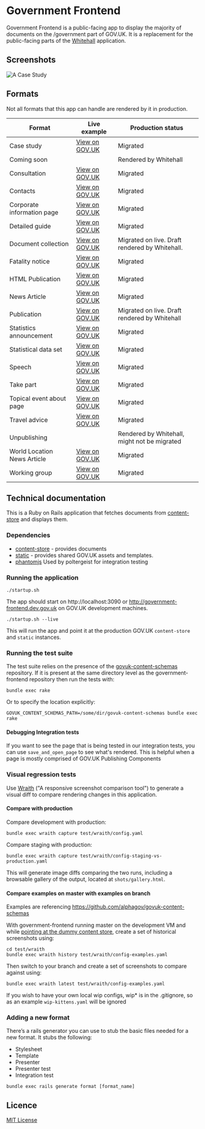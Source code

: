 # Government Frontend

Government Frontend is a public-facing app to display the majority of documents
on the /government part of GOV.UK. It is a replacement for the public-facing
parts of the [Whitehall](https://github.com/alphagov/whitehall) application.

## Screenshots

![A  Case Study](https://raw.githubusercontent.com/alphagov/government-frontend/master/docs/assets/case-study-screenshot.png)

## Formats

Not all formats that this app can handle are rendered by it in production.

| Format | Live example | Production status |
|---|---|---|
| Case study | [View on GOV.UK](https://www.gov.uk/government/case-studies/2013-elections-in-swaziland) | Migrated |
| Coming soon | | Rendered by Whitehall |
| Consultation | [View on GOV.UK](https://www.gov.uk/government/consultations/soft-drinks-industry-levy) | Migrated |
| Contacts | [View on GOV.UK](https://www.gov.uk/government/organisations/hm-revenue-customs/contact/alcohol-duties-national-registration-unit) | Migrated |
| Corporate information page | [View on GOV.UK](https://www.gov.uk/government/organisations/government-digital-service/about) | Migrated |
| Detailed guide | [View on GOV.UK](https://www.gov.uk/guidance/waste-exemption-nwfd-2-temporary-storage-at-the-place-of-production--2) | Migrated |
| Document collection | [View on GOV.UK](https://www.gov.uk/government/collections/statutory-guidance-schools) | Migrated on live. Draft rendered by Whitehall. |
| Fatality notice | [View on GOV.UK](https://www.gov.uk/government/fatalities/corporal-lee-churcher-dies-in-iraq) | Migrated |
| HTML Publication | [View on GOV.UK](https://www.gov.uk/government/publications/budget-2016-documents/budget-2016)| Migrated |
| News Article | [View on GOV.UK](https://www.gov.uk/government/news/the-personal-independence-payment-amendment-regulations-2017-statement-by-paul-gray) | Migrated |
| Publication | [View on GOV.UK](https://www.gov.uk/government/publications/budget-2016-documents) | Migrated on live. Draft rendered by Whitehall |
| Statistics announcement | [View on GOV.UK](https://www.gov.uk/government/statistics/announcements/diagnostic-imaging-dataset-for-september-2015) | Migrated |
| Statistical data set | [View on GOV.UK](https://www.gov.uk/government/statistical-data-sets/unclaimed-estates-list) | Migrated |
| Speech | [View on GOV.UK](https://www.gov.uk/government/speeches/government-at-your-service-ben-gummer-speech) | Migrated |
| Take part | [View on GOV.UK](https://www.gov.uk/government/get-involved/take-part/become-a-councillor) | Migrated |
| Topical event about page | [View on GOV.UK](https://www.gov.uk/government/topical-events/2014-overseas-territories-joint-ministerial-council/about) | Migrated |
| Travel advice | [View on GOV.UK](https://www.gov.uk/foreign-travel-advice/nepal) | Migrated |
| Unpublishing | | Rendered by Whitehall, might not be migrated |
| World Location News Article | [View on GOV.UK](https://www.gov.uk/government/world-location-news/changes-to-secure-english-language-test-providers-for-uk-visas) | Migrated |
| Working group | [View on GOV.UK](https://www.gov.uk/government/groups/2gether-nhs-foundation-trust) | Migrated |

## Technical documentation

This is a Ruby on Rails application that fetches documents from
[content-store](https://github.com/alphagov/content-store) and displays them.

### Dependencies

- [content-store](https://github.com/alphagov/content-store) - provides documents
- [static](https://github.com/alphagov/static) - provides shared GOV.UK assets and templates.
- [phantomjs](http://phantomjs.org/) Used by poltergeist for integration testing

### Running the application

```
./startup.sh
```

The app should start on http://localhost:3090 or
http://government-frontend.dev.gov.uk on GOV.UK development machines.

```
./startup.sh --live
```

This will run the app and point it at the production GOV.UK `content-store` and `static` instances.

### Running the test suite

The test suite relies on the presence of the
[govuk-content-schemas](http://github.com/alphagov/govuk-content-schemas)
repository. If it is present at the same directory level as
the government-frontend repository then run the tests with:

`bundle exec rake`

Or to specify the location explicitly:

`GOVUK_CONTENT_SCHEMAS_PATH=/some/dir/govuk-content-schemas bundle exec rake`

#### Debugging Integration tests
If you want to see the page that is being tested in our integration tests, you can use
`save_and_open_page` to see what's rendered. This is helpful when a page is mostly comprised of
GOV.UK Publishing Components

### Visual regression tests

Use [Wraith](http://bbc-news.github.io/wraith/) ("A responsive screenshot
comparison tool") to generate a visual diff to compare rendering changes in this
application.

#### Compare with production

Compare development with production:
```
bundle exec wraith capture test/wraith/config.yaml
```

Compare staging with production:
```
bundle exec wraith capture test/wraith/config-staging-vs-production.yaml
```

This will generate image diffs comparing the two runs, including a browsable
gallery of the output, located at `shots/gallery.html`.

#### Compare examples on master with examples on branch

Examples are referencing https://github.com/alphagov/govuk-content-schemas

With government-frontend running master on the development VM and while [pointing at the dummy content store](https://github.com/alphagov/govuk-content-schemas/blob/master/docs/running-frontend-against-examples.md), create a set of historical screenshots using:
```
cd test/wraith
bundle exec wraith history test/wraith/config-examples.yaml
```

Then switch to your branch and create a set of screenshots to compare against using:
```
bundle exec wraith latest test/wraith/config-examples.yaml
```

If you wish to have your own local wip configs, wip* is in the .gitignore, so as an example
`wip-kittens.yaml` will be ignored

### Adding a new format

There’s a rails generator you can use to stub the basic files needed for a new format. It stubs the following:
* Stylesheet
* Template
* Presenter
* Presenter test
* Integration test

```
bundle exec rails generate format [format_name]
```

## Licence

[MIT License](LICENCE)
